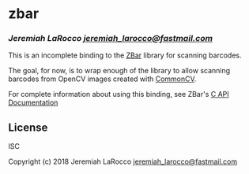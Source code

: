 # zbar
### _Jeremiah LaRocco <jeremiah_larocco@fastmail.com>_

This is an incomplete binding to the [ZBar](http://zbar.sourceforge.net/) library for scanning
barcodes.

The goal, for now, is to wrap enough of the library to allow scanning barcodes from OpenCV images created
with [CommonCV](https://github.com/byulparan/common-cv).

For complete information about using this binding, see ZBar's [C API Documentation](http://zbar.sourceforge.net/api/zbar_8h.html)




## License

ISC


Copyright (c) 2018 Jeremiah LaRocco <jeremiah_larocco@fastmail.com>


